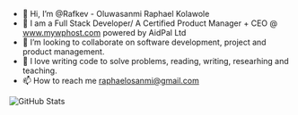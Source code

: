 - 👋 Hi, I’m @Rafkev - Oluwasanmi Raphael Kolawole
- 🌱 I am a Full Stack Developer/ A Certified Product Manager + CEO @ www.mywphost.com powered by AidPal Ltd 
- 💞️ I’m looking to collaborate on software development, project and product management.
- 👀 I love writing code to solve problems, reading, writing, researhing and teaching.
- 📫 How to reach me raphaelosanmi@gmail.com


![GitHub Stats](https://github-readme-stats.vercel.app/api?username=Rafkev&theme=radical)


<!---
Rafkev/Rafkev is a ✨ special ✨ repository because its `README.md` (this file) appears on your GitHub profile.
You can click the Preview link to take a look at your changes.
--->
